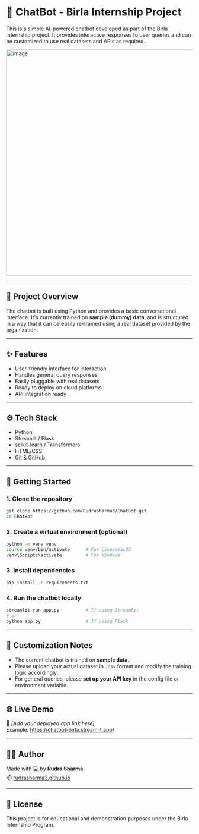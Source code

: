 # 🤖 ChatBot - Birla Internship Project

This is a simple AI-powered chatbot developed as part of the Birla internship project. It provides interactive responses to user queries and can be customized to use real datasets and APIs as required.

<img width="1207" height="608" alt="image" src="https://github.com/user-attachments/assets/ac995a81-30a0-4914-bdee-e70361181ac9" />


---

## 📌 Project Overview

The chatbot is built using Python and provides a basic conversational interface. It's currently trained on **sample (dummy) data**, and is structured in a way that it can be easily re-trained using a real dataset provided by the organization.

---

## ✨ Features

- User-friendly interface for interaction  
- Handles general query responses  
- Easily pluggable with real datasets  
- Ready to deploy on cloud platforms  
- API integration ready  

---

## ⚙️ Tech Stack

- Python  
- Streamlit / Flask  
- scikit-learn / Transformers  
- HTML/CSS  
- Git & GitHub  

---

## 🚀 Getting Started

### 1. Clone the repository

```bash
git clone https://github.com/RudraSharma3/ChatBot.git
cd ChatBot
```

### 2. Create a virtual environment (optional)

```bash
python -m venv venv
source venv/bin/activate      # For Linux/macOS  
venv\Scripts\activate         # For Windows
```

### 3. Install dependencies

```bash
pip install -r requirements.txt
```

### 4. Run the chatbot locally

```bash
streamlit run app.py          # If using Streamlit  
# or  
python app.py                 # If using Flask
```

---

## 🧠 Customization Notes

- The current chatbot is trained on **sample data**.  
- Please upload your actual dataset in `.csv` format and modify the training logic accordingly.  
- For general queries, please **set up your API key** in the config file or environment variable.  

---

## 🌐 Live Demo

🚧 *[Add your deployed app link here]*  
Example: https://chatbot-birla.streamlit.app/

---

## 👨‍💻 Author

Made with 💻 by **Rudra Sharma**  
📫 [rudrasharma3.github.io](https://rudrasharma3.github.io)

---

## 📄 License

This project is for educational and demonstration purposes under the Birla Internship Program.
